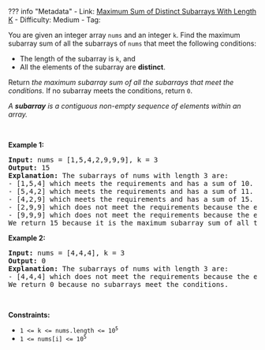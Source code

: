 
??? info "Metadata"
    - Link: [Maximum Sum of Distinct Subarrays With Length K](https://leetcode.com/problems/maximum-sum-of-distinct-subarrays-with-length-k)
    - Difficulty: Medium
    - Tag: 

<p>You are given an integer array <code>nums</code> and an integer <code>k</code>. Find the maximum subarray sum of all the subarrays of <code>nums</code> that meet the following conditions:</p>

<ul>
	<li>The length of the subarray is <code>k</code>, and</li>
	<li>All the elements of the subarray are <strong>distinct</strong>.</li>
</ul>

<p>Return <em>the maximum subarray sum of all the subarrays that meet the conditions</em><em>.</em> If no subarray meets the conditions, return <code>0</code>.</p>

<p><em>A <strong>subarray</strong> is a contiguous non-empty sequence of elements within an array.</em></p>

<p>&nbsp;</p>
<p><strong class="example">Example 1:</strong></p>

<pre>
<strong>Input:</strong> nums = [1,5,4,2,9,9,9], k = 3
<strong>Output:</strong> 15
<strong>Explanation:</strong> The subarrays of nums with length 3 are:
- [1,5,4] which meets the requirements and has a sum of 10.
- [5,4,2] which meets the requirements and has a sum of 11.
- [4,2,9] which meets the requirements and has a sum of 15.
- [2,9,9] which does not meet the requirements because the element 9 is repeated.
- [9,9,9] which does not meet the requirements because the element 9 is repeated.
We return 15 because it is the maximum subarray sum of all the subarrays that meet the conditions
</pre>

<p><strong class="example">Example 2:</strong></p>

<pre>
<strong>Input:</strong> nums = [4,4,4], k = 3
<strong>Output:</strong> 0
<strong>Explanation:</strong> The subarrays of nums with length 3 are:
- [4,4,4] which does not meet the requirements because the element 4 is repeated.
We return 0 because no subarrays meet the conditions.
</pre>

<p>&nbsp;</p>
<p><strong>Constraints:</strong></p>

<ul>
	<li><code>1 &lt;= k &lt;= nums.length &lt;= 10<sup>5</sup></code></li>
	<li><code>1 &lt;= nums[i] &lt;= 10<sup>5</sup></code></li>
</ul>
